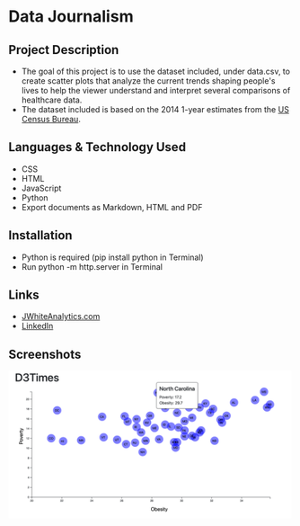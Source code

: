 # Data Journalism


## Project Description

- The goal of this project is to use the dataset included, under data.csv, to create scatter plots that analyze the current trends shaping people's lives to help the viewer understand and interpret several comparisons of healthcare data.
- The dataset included is based on the 2014 1-year estimates from the [US Census Bureau](https://data.census.gov/cedsci/).

## Languages & Technology Used

- CSS
- HTML
- JavaScript
- Python
- Export documents as Markdown, HTML and PDF

## Installation

- Python is required (pip install python in Terminal)
- Run python -m http.server in Terminal

## Links
- [JWhiteAnalytics.com](https://jwhiteanalytics.com)
- [LinkedIn](https://www.linkedin.com/in/jimmywhite1987)

## Screenshots
![image](/Images/screenshot.png)
